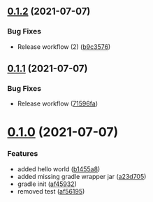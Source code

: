 ## [0.1.2](https://github.com/wuespace/telestion-serial-connector/compare/v0.1.1...v0.1.2) (2021-07-07)


### Bug Fixes

* Release workflow (2) ([b9c3576](https://github.com/wuespace/telestion-serial-connector/commit/b9c3576c0a0e05bb88a2416e88abfbd2c90f1b57))



## [0.1.1](https://github.com/wuespace/telestion-serial-connector/compare/v0.1.0...v0.1.1) (2021-07-07)


### Bug Fixes

* Release workflow ([71596fa](https://github.com/wuespace/telestion-serial-connector/commit/71596fac6402160525f91d511f5abfbf4c4131f2))



# [0.1.0](https://github.com/wuespace/telestion-serial-connector/compare/af45932a35c21bc45e1fa666bee03453dd6e56ac...v0.1.0) (2021-07-07)


### Features

* added hello world ([b1455a8](https://github.com/wuespace/telestion-serial-connector/commit/b1455a80d4fa34e23cfefa8f9cd7cb30fd7c6885))
* added missing gradle wrapper jar ([a23d705](https://github.com/wuespace/telestion-serial-connector/commit/a23d7056cb7eb8446ccbcb74fea4384f60e31484))
* gradle init ([af45932](https://github.com/wuespace/telestion-serial-connector/commit/af45932a35c21bc45e1fa666bee03453dd6e56ac))
* removed test ([af56195](https://github.com/wuespace/telestion-serial-connector/commit/af56195e759522d1b327db66f75a27a5a1f04ff5))



